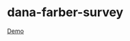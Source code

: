 # dana-farber-survey

<a href="https://lisa-zh.github.io/dana-farber-survey/" target="_blank">Demo</a>

